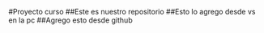 #Proyecto curso
##Este es nuestro repositorio
##Esto lo agrego desde vs en la pc
##Agrego esto desde github
